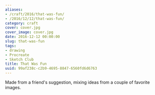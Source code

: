 ```yaml
---
aliases:
- /craft/2016/that-was-fun/
- /2016/12/12/that-was-fun/
category: craft
cover: cover.jpg
cover_image: cover.jpg
date: 2016-12-12 00:00:00
slug: that-was-fun
tags:
- drawing
- Procreate
- Sketch Club
title: That Was Fun
uuid: 99af238c-c2b9-4695-8847-6560fd6d6763
---
```


Made from a friend's suggestion, mixing ideas from a couple of favorite images.
